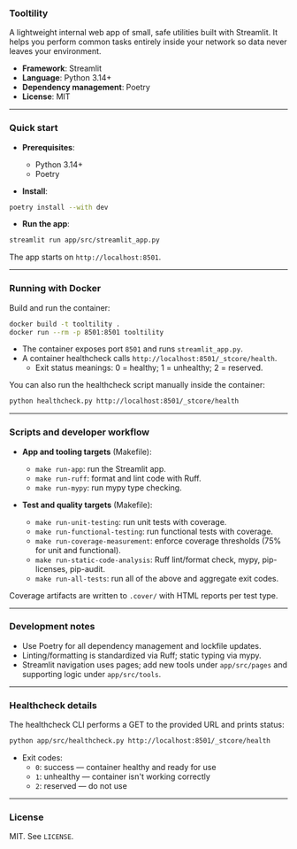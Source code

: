 ### Tooltility

A lightweight internal web app of small, safe utilities built with Streamlit. It helps you perform common tasks entirely inside your network so data never leaves your environment.

- **Framework**: Streamlit
- **Language**: Python 3.14+
- **Dependency management**: Poetry
- **License**: MIT

---

### Quick start

- **Prerequisites**:
  - Python 3.14+
  - Poetry

- **Install**:
```bash
poetry install --with dev
```

- **Run the app**:
```bash
streamlit run app/src/streamlit_app.py
```

The app starts on `http://localhost:8501`.

---

### Running with Docker

Build and run the container:
```bash
docker build -t tooltility .
docker run --rm -p 8501:8501 tooltility
```

- The container exposes port `8501` and runs `streamlit_app.py`.
- A container healthcheck calls `http://localhost:8501/_stcore/health`.
  - Exit status meanings: 0 = healthy; 1 = unhealthy; 2 = reserved.

You can also run the healthcheck script manually inside the container:
```bash
python healthcheck.py http://localhost:8501/_stcore/health
```

---

### Scripts and developer workflow

- **App and tooling targets** (Makefile):
  - `make run-app`: run the Streamlit app.
  - `make run-ruff`: format and lint code with Ruff.
  - `make run-mypy`: run mypy type checking.

- **Test and quality targets** (Makefile):
  - `make run-unit-testing`: run unit tests with coverage.
  - `make run-functional-testing`: run functional tests with coverage.
  - `make run-coverage-measurement`: enforce coverage thresholds (75% for unit and functional).
  - `make run-static-code-analysis`: Ruff lint/format check, mypy, pip-licenses, pip-audit.
  - `make run-all-tests`: run all of the above and aggregate exit codes.

Coverage artifacts are written to `.cover/` with HTML reports per test type.

---

### Development notes

- Use Poetry for all dependency management and lockfile updates.
- Linting/formatting is standardized via Ruff; static typing via mypy.
- Streamlit navigation uses pages; add new tools under `app/src/pages` and supporting logic under `app/src/tools`.

---

### Healthcheck details

The healthcheck CLI performs a GET to the provided URL and prints status:
```bash
python app/src/healthcheck.py http://localhost:8501/_stcore/health
```
- Exit codes:
  - `0`: success — container healthy and ready for use
  - `1`: unhealthy — container isn't working correctly
  - `2`: reserved — do not use

---

### License

MIT. See `LICENSE`.